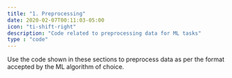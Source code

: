```yaml
---
title: "1. Preprocessing"
date: 2020-02-07T00:11:03-05:00
icon: "ti-shift-right"
description: "Code related to preprocessing data for ML tasks"
type : "code"
---
```


Use the code shown in these sections to preprocess data as per the format accepted by the ML algorithm of choice.